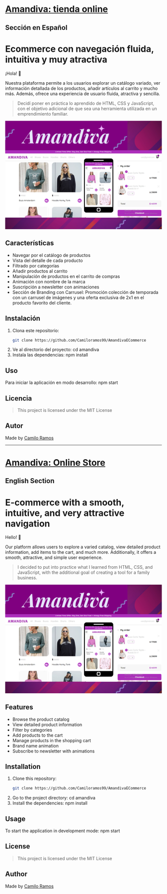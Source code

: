 # [Amandiva: tienda online](https://amandiva-e-commerce.vercel.app/)

## Sección en Español

# Ecommerce con navegación fluida, intuitiva y muy atractiva 

¡Hola! 👋

Nuestra plataforma permite a los usuarios explorar un catálogo variado, ver información detallada de los productos, añadir artículos al carrito y mucho más. Además, ofrece una experiencia de usuario fluida, atractiva y sencilla.

> Decidí poner en práctica lo aprendido de HTML, CSS y JavaScript, con el objetivo adicional de que sea una herramienta utilizada en un emprendimiento familiar.

![Imagen del Proyecto](https://github.com/Camiloramos99/CamiloRamosPortfolio/blob/main/assets/images/portfolio-01.png)

## Características 
- Navegar por el catálogo de productos
- Vista del detalle de cada producto
- Filtrado por categorías
- Añadir productos al carrito
- Manipulación de productos en el carrito de compras
- Animación con nombre de la marca
- Suscripción a newsletter con animaciones
- Sección de Branding con Carrusel: Promoción colección de temporada con un carrusel de imágenes y una oferta exclusiva de 2x1 en el producto favorito del cliente.

## Instalación
1. Clona este repositorio:
   ```bash
   git clone https://github.com/Camiloramos99/AmandivaECommerce
2. Ve al directorio del proyecto:
   cd amandiva
3. Instala las dependencias:
   npm install

## Uso
Para iniciar la aplicación en modo desarrollo:
  npm start

## Licencia
> This project is licensed under the MIT License

## Autor
Made by [Camilo Ramos](https://www.linkedin.com/in/camilo-ramos-ba40711a2/)

--------------------------------------------------------------------------------------------------------------------------------------------

# [Amandiva: Online Store](https://amandiva-e-commerce.vercel.app/)

## English Section

# E-commerce with a smooth, intuitive, and very attractive navigation

Hello! 👋

Our platform allows users to explore a varied catalog, view detailed product information, add items to the cart, and much more. Additionally, it offers a smooth, attractive, and simple user experience.

> I decided to put into practice what I learned from HTML, CSS, and JavaScript, with the additional goal of creating a tool for a family business.

![Project Image](https://github.com/Camiloramos99/CamiloRamosPortfolio/blob/main/assets/images/portfolio-01.png)

## Features
- Browse the product catalog
- View detailed product information
- Filter by categories
- Add products to the cart
- Manage products in the shopping cart
- Brand name animation
- Subscribe to newsletter with animations

## Installation
1. Clone this repository:
   ```bash
   git clone https://github.com/Camiloramos99/AmandivaECommerce
2. Go to the project directory:
   cd amandiva
3. Install the dependencies:
   npm install

## Usage
To start the application in development mode:
  npm start

## License
> This project is licensed under the MIT License

## Author
Made by [Camilo Ramos](https://www.linkedin.com/in/camilo-ramos-ba40711a2/)
